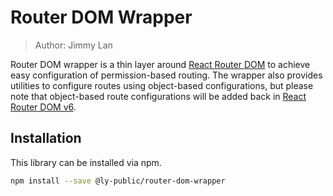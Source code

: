 # Router DOM Wrapper

> Author: Jimmy Lan

Router DOM wrapper is a thin layer around [React Router DOM](https://www.npmjs.com/package/react-router-dom) to achieve easy configuration of permission-based routing.
The wrapper also provides utilities to configure routes using object-based configurations, but please note that object-based route configurations will be added back in [React Router DOM v6](https://www.npmjs.com/package/react-router-dom).

## Installation

This library can be installed via npm.

```bash
npm install --save @ly-public/router-dom-wrapper
```
